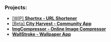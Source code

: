 ### Projects:
- [[WIP] **Shortnx - URL Shortener**](https://shortnx.in)
-  [[Beta] **City Harvest - Community App**](https://cityharvest.akshayraj.io/)
-  [**ImgCompressor - Online Image Compressor**](https://imgcompressor-app.web.app)
-  [**WallStroke - Wallpaper App**](https://play.google.com/store/apps/details?id=com.appy.wallstroke)
